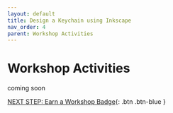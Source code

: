 ```yaml
---
layout: default
title: Design a Keychain using Inkscape
nav_order: 4
parent: Workshop Activities
---
```

# Workshop Activities


coming soon






[NEXT STEP: Earn a Workshop Badge](informal-credentials.html){: .btn .btn-blue }